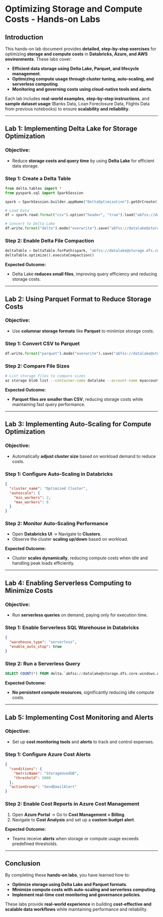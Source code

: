 # **Optimizing Storage and Compute Costs - Hands-on Labs**

## **Introduction**
This hands-on lab document provides **detailed, step-by-step exercises** for optimizing **storage and compute costs** in **Databricks, Azure, and AWS environments**. These labs cover:
- **Efficient data storage using Delta Lake, Parquet, and lifecycle management**.
- **Optimizing compute usage through cluster tuning, auto-scaling, and serverless computing**.
- **Monitoring and governing costs using cloud-native tools and alerts**.

Each lab includes **real-world examples**, **step-by-step instructions**, and **sample dataset usage** (Banks Data, Loan Foreclosure Data, Flights Data from previous notebooks) to ensure **scalability and reliability**.

---

## **Lab 1: Implementing Delta Lake for Storage Optimization**
### **Objective:**
- Reduce **storage costs and query time** by using **Delta Lake** for efficient data storage.

### **Step 1: Create a Delta Table**
```python
from delta.tables import *
from pyspark.sql import SparkSession

spark = SparkSession.builder.appName("DeltaOptimization").getOrCreate()

# Load Data
df = spark.read.format("csv").option("header", "true").load("abfss://datalake@storage.dfs.core.windows.net/flights_data")

# Convert to Delta Lake
df.write.format("delta").mode("overwrite").save("abfss://datalake@storage.dfs.core.windows.net/delta/flights")
```

### **Step 2: Enable Delta File Compaction**
```python
deltaTable = DeltaTable.forPath(spark, "abfss://datalake@storage.dfs.core.windows.net/delta/flights")
deltaTable.optimize().executeCompaction()
```

**Expected Outcome:**
- Delta Lake **reduces small files**, improving query efficiency and reducing storage costs.

---

## **Lab 2: Using Parquet Format to Reduce Storage Costs**
### **Objective:**
- Use **columnar storage formats** like **Parquet** to minimize storage costs.

### **Step 1: Convert CSV to Parquet**
```python
df.write.format("parquet").mode("overwrite").save("abfss://datalake@storage.dfs.core.windows.net/parquet/flights")
```

### **Step 2: Compare File Sizes**
```bash
# List storage files to compare sizes
az storage blob list --container-name datalake --account-name myaccount --query "[].{Name:name, Size:properties.contentLength}"
```

**Expected Outcome:**
- **Parquet files are smaller than CSV**, reducing storage costs while maintaining fast query performance.

---

## **Lab 3: Implementing Auto-Scaling for Compute Optimization**
### **Objective:**
- Automatically **adjust cluster size** based on workload demand to reduce costs.

### **Step 1: Configure Auto-Scaling in Databricks**
```json
{
  "cluster_name": "Optimized Cluster",
  "autoscale": {
    "min_workers": 2,
    "max_workers": 8
  }
}
```

### **Step 2: Monitor Auto-Scaling Performance**
- Open **Databricks UI** → Navigate to **Clusters**.
- Observe the cluster **scaling up/down** based on workload.

**Expected Outcome:**
- Cluster **scales dynamically**, reducing compute costs when idle and handling peak loads efficiently.

---

## **Lab 4: Enabling Serverless Computing to Minimize Costs**
### **Objective:**
- Run **serverless queries** on demand, paying only for execution time.

### **Step 1: Enable Serverless SQL Warehouse in Databricks**
```json
{
  "warehouse_type": "serverless",
  "enable_auto_stop": true
}
```

### **Step 2: Run a Serverless Query**
```sql
SELECT COUNT(*) FROM delta.`abfss://datalake@storage.dfs.core.windows.net/delta/flights`;
```

**Expected Outcome:**
- **No persistent compute resources**, significantly reducing idle compute costs.

---

## **Lab 5: Implementing Cost Monitoring and Alerts**
### **Objective:**
- Set up **cost monitoring tools** and **alerts** to track and control expenses.

### **Step 1: Configure Azure Cost Alerts**
```json
{
  "conditions": {
    "metricName": "StorageUsedGB",
    "threshold": 5000
  },
  "actionGroup": "SendEmailAlert"
}
```

### **Step 2: Enable Cost Reports in Azure Cost Management**
1. Open **Azure Portal** → Go to **Cost Management + Billing**.
2. Navigate to **Cost Analysis** and set up a **custom budget alert**.

**Expected Outcome:**
- Teams receive **alerts** when storage or compute usage exceeds predefined thresholds.

---

## **Conclusion**
By completing these **hands-on labs**, you have learned how to:
- **Optimize storage using Delta Lake and Parquet formats**.
- **Minimize compute costs with auto-scaling and serverless computing**.
- **Implement real-time cost monitoring and governance policies**.

These labs provide **real-world experience** in building **cost-effective and scalable data workflows** while maintaining performance and reliability.

